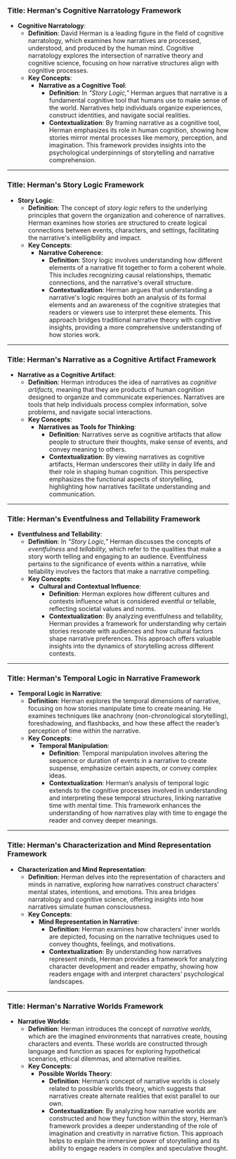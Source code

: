 

### Title: **Herman's Cognitive Narratology Framework**
- **Cognitive Narratology**:
  - **Definition**: David Herman is a leading figure in the field of cognitive narratology, which examines how narratives are processed, understood, and produced by the human mind. Cognitive narratology explores the intersection of narrative theory and cognitive science, focusing on how narrative structures align with cognitive processes.
  - **Key Concepts**:
    - **Narrative as a Cognitive Tool**:
      - **Definition**: In *"Story Logic,"* Herman argues that narrative is a fundamental cognitive tool that humans use to make sense of the world. Narratives help individuals organize experiences, construct identities, and navigate social realities.
      - **Contextualization**: By framing narrative as a cognitive tool, Herman emphasizes its role in human cognition, showing how stories mirror mental processes like memory, perception, and imagination. This framework provides insights into the psychological underpinnings of storytelling and narrative comprehension.

***

### Title: **Herman's Story Logic Framework**
- **Story Logic**:
  - **Definition**: The concept of *story logic* refers to the underlying principles that govern the organization and coherence of narratives. Herman examines how stories are structured to create logical connections between events, characters, and settings, facilitating the narrative's intelligibility and impact.
  - **Key Concepts**:
    - **Narrative Coherence**:
      - **Definition**: Story logic involves understanding how different elements of a narrative fit together to form a coherent whole. This includes recognizing causal relationships, thematic connections, and the narrative's overall structure.
      - **Contextualization**: Herman argues that understanding a narrative's logic requires both an analysis of its formal elements and an awareness of the cognitive strategies that readers or viewers use to interpret these elements. This approach bridges traditional narrative theory with cognitive insights, providing a more comprehensive understanding of how stories work.

***

### Title: **Herman's Narrative as a Cognitive Artifact Framework**
- **Narrative as a Cognitive Artifact**:
  - **Definition**: Herman introduces the idea of narratives as *cognitive artifacts,* meaning that they are products of human cognition designed to organize and communicate experiences. Narratives are tools that help individuals process complex information, solve problems, and navigate social interactions.
  - **Key Concepts**:
    - **Narratives as Tools for Thinking**:
      - **Definition**: Narratives serve as cognitive artifacts that allow people to structure their thoughts, make sense of events, and convey meaning to others.
      - **Contextualization**: By viewing narratives as cognitive artifacts, Herman underscores their utility in daily life and their role in shaping human cognition. This perspective emphasizes the functional aspects of storytelling, highlighting how narratives facilitate understanding and communication.

***

### Title: **Herman's Eventfulness and Tellability Framework**
- **Eventfulness and Tellability**:
  - **Definition**: In *"Story Logic,"* Herman discusses the concepts of *eventfulness* and *tellability,* which refer to the qualities that make a story worth telling and engaging to an audience. Eventfulness pertains to the significance of events within a narrative, while tellability involves the factors that make a narrative compelling.
  - **Key Concepts**:
    - **Cultural and Contextual Influence**:
      - **Definition**: Herman explores how different cultures and contexts influence what is considered eventful or tellable, reflecting societal values and norms.
      - **Contextualization**: By analyzing eventfulness and tellability, Herman provides a framework for understanding why certain stories resonate with audiences and how cultural factors shape narrative preferences. This approach offers valuable insights into the dynamics of storytelling across different contexts.

***

### Title: **Herman's Temporal Logic in Narrative Framework**
- **Temporal Logic in Narrative**:
  - **Definition**: Herman explores the temporal dimensions of narrative, focusing on how stories manipulate time to create meaning. He examines techniques like anachrony (non-chronological storytelling), foreshadowing, and flashbacks, and how these affect the reader’s perception of time within the narrative.
  - **Key Concepts**:
    - **Temporal Manipulation**:
      - **Definition**: Temporal manipulation involves altering the sequence or duration of events in a narrative to create suspense, emphasize certain aspects, or convey complex ideas.
      - **Contextualization**: Herman’s analysis of temporal logic extends to the cognitive processes involved in understanding and interpreting these temporal structures, linking narrative time with mental time. This framework enhances the understanding of how narratives play with time to engage the reader and convey deeper meanings.

***

### Title: **Herman's Characterization and Mind Representation Framework**
- **Characterization and Mind Representation**:
  - **Definition**: Herman delves into the representation of characters and minds in narrative, exploring how narratives construct characters’ mental states, intentions, and emotions. This area bridges narratology and cognitive science, offering insights into how narratives simulate human consciousness.
  - **Key Concepts**:
    - **Mind Representation in Narrative**:
      - **Definition**: Herman examines how characters’ inner worlds are depicted, focusing on the narrative techniques used to convey thoughts, feelings, and motivations.
      - **Contextualization**: By understanding how narratives represent minds, Herman provides a framework for analyzing character development and reader empathy, showing how readers engage with and interpret characters’ psychological landscapes.

***

### Title: **Herman's Narrative Worlds Framework**
- **Narrative Worlds**:
  - **Definition**: Herman introduces the concept of *narrative worlds,* which are the imagined environments that narratives create, housing characters and events. These worlds are constructed through language and function as spaces for exploring hypothetical scenarios, ethical dilemmas, and alternative realities.
  - **Key Concepts**:
    - **Possible Worlds Theory**:
      - **Definition**: Herman’s concept of narrative worlds is closely related to possible worlds theory, which suggests that narratives create alternate realities that exist parallel to our own.
      - **Contextualization**: By analyzing how narrative worlds are constructed and how they function within the story, Herman’s framework provides a deeper understanding of the role of imagination and creativity in narrative fiction. This approach helps to explain the immersive power of storytelling and its ability to engage readers in complex and speculative thought.
